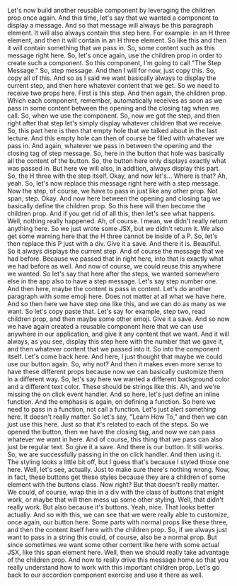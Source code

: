 Let's now build another reusable component
by leveraging the children prop once again.
And this time, let's say that we wanted
a component to display a message.
And so that message will always be this paragraph element.
It will also always contain this step here.
For example: in an H three element,
and then it will contain in an H three element.
So like this and then it will contain
something that we pass in.
So, some content such as this message right here.
So, let's once again, use the children prop
in order to create such a component.
So this component, I'm going to call "The Step Message."
So, step message.
And then I will for now, just copy this.
So, copy all of this.
And so as I said we want basically
always to display the current step,
and then here whatever content that we get.
So we need to receive two props here.
First is this step.
And then again, the children prop.
Which each component, remember,
automatically receives as soon
as we pass in some content between the opening
and the closing tag when we call.
So, when we use the component.
So, now we got the step, and then right after that step
let's simply display whatever children that we receive.
So, this part here is then that empty hole
that we talked about in the last lecture.
And this empty hole can then of course be filled
with whatever we pass in.
And again, whatever we pass in
between the opening and the closing tag of step message.
So, here in the button
that hole was basically all the content of the button.
So, the button here only displays
exactly what was passed in.
But here we will also, in addition,
always display this part.
So, the H three with the step itself.
Okay, and now let's...
Where is that?
Ah, yeah.
So, let's now replace this message right here
with a step message.
Now the step, of course,
we have to pass in just like any other prop.
Not span, step.
Okay.
And now here between the opening and closing tag
we basically define the children prop.
So this here will then become the children prop.
And if you get rid of all this,
then let's see what happens.
Well, nothing really happened.
Ah, of course.
I mean, we didn't really return anything here.
So we just wrote some JSX, but we didn't return it.
We also get some warning here
that the H three cannot be inside of a P.
So, let's then replace this P just with a div.
Give it a save.
And there it is.
Beautiful. So it always displays the current step.
And of course the message that we had before.
Because we passed that in right here,
into that is exactly what we had before as well.
And now of course, we could reuse this anywhere we wanted.
So let's say that here after the steps,
we wanted somewhere else in the app
also to have a step message.
Let's say step number one.
And then here, maybe the content is pass in content.
Let's do another paragraph with some emoji here.
Does not matter at all what we have here.
And so then here we have step one like this,
and we can do as many as we want.
So let's copy paste that.
Let's say for example, step two,
read children prop,
and then maybe some other emoji.
Give it a save.
And so now we have again created a reusable component here
that we can use anywhere in our application,
and give it any content that we want.
And it will always, as you see,
display this step here with the number that we gave it,
and then whatever content that we passed into it.
So into the component itself.
Let's come back here.
And here, I just thought that
maybe we could use our button again.
So, why not?
And then it makes even more sense to have these
different props because now we can
basically customize them in a different way.
So, let's say here we wanted a different background color
and a different text color.
These should be strings like this.
Ah, and we're missing the on click event handler.
And so here, let's just define an inline function.
And the emphasis is again, on defining a function.
So here we need to pass in a function, not call a function.
Let's just alert something here.
It doesn't really matter.
So let's say, "Learn How To,"
and then we can just use this here.
Just so that it's related to each of the steps.
So we opened the button, then we have the closing tag,
and now we can pass whatever we want in here.
And of course, this thing that we pass
can also just be regular text.
So give it a save.
And there is our button.
It still works.
So, we are successfully passing in the on click handler.
And then using it.
The styling looks a little bit off,
but I guess that's because I styled those one here.
Well, let's see, actually.
Just to make sure there's nothing wrong.
Now, in fact, these buttons get these styles
because they are a children of some element
with the buttons class.
Now right? But that doesn't really matter.
We could, of course, wrap this
in a div with the class of buttons that might work,
or maybe that will then mess up some other styling.
Well, that didn't really work.
But also because it's buttons. Yeah, nice.
That looks better actually.
And so with this, we can see that we were
really able to customize, once again, our button here.
Some parts with normal props like these three,
and then the content itself here with the children prop.
So, if we always just want to pass in a string
this could, of course, also be a normal prop.
But since sometimes we want some other content
like here with some actual JSX, like this span element here.
Well, then we should really take advantage
of the children prop.
And now to really drive this message home
so that you really understand how to work
with this important children prop.
Let's go back to our accordion component exercise
and use it there as well.